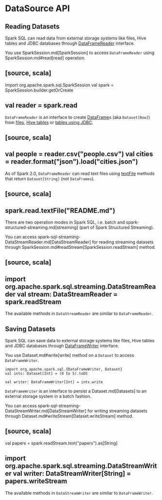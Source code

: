 # DataSource API

## Reading Datasets

Spark SQL can read data from external storage systems like files, Hive tables and JDBC databases through [DataFrameReader](DataFrameReader.md) interface.

You use SparkSession.md[SparkSession] to access `DataFrameReader` using SparkSession.md#read[read] operation.

[source, scala]
----
import org.apache.spark.sql.SparkSession
val spark = SparkSession.builder.getOrCreate

val reader = spark.read
----

`DataFrameReader` is an interface to create [DataFrame](DataFrame.md)s (aka `Dataset[Row]`) from [files](DataFrameReader.md#creating-dataframes-from-files), [Hive tables](DataFrameReader.md#creating-dataframes-from-tables) or [tables using JDBC](DataFrameReader.md#jdbc).

[source, scala]
----
val people = reader.csv("people.csv")
val cities = reader.format("json").load("cities.json")
----

As of Spark 2.0, `DataFrameReader` can read text files using [textFile](DataFrameReader.md#textFile) methods that return `Dataset[String]` (not `DataFrames`).

[source, scala]
----
spark.read.textFile("README.md")
----

There are two operation modes in Spark SQL, i.e. batch and spark-structured-streaming.md[streaming] (part of Spark Structured Streaming).

You can access spark-sql-streaming-DataStreamReader.md[DataStreamReader] for reading streaming datasets through SparkSession.md#readStream[SparkSession.readStream] method.

[source, scala]
----
import org.apache.spark.sql.streaming.DataStreamReader
val stream: DataStreamReader = spark.readStream
----

The available methods in `DataStreamReader` are similar to `DataFrameReader`.

## Saving Datasets

Spark SQL can save data to external storage systems like files, Hive tables and JDBC databases through [DataFrameWriter](DataFrameWriter.md) interface.

You use Dataset.md#write[write] method on a `Dataset` to access `DataFrameWriter`.

```text
import org.apache.spark.sql.{DataFrameWriter, Dataset}
val ints: Dataset[Int] = (0 to 5).toDS

val writer: DataFrameWriter[Int] = ints.write
```

`DataFrameWriter` is an interface to persist a Dataset.md[Datasets] to an external storage system in a batch fashion.

You can access spark-sql-streaming-DataStreamWriter.md[DataStreamWriter] for writing streaming datasets through Dataset.md#writeStream[Dataset.writeStream] method.

[source, scala]
----
val papers = spark.readStream.text("papers").as[String]

import org.apache.spark.sql.streaming.DataStreamWriter
val writer: DataStreamWriter[String] = papers.writeStream
----

The available methods in `DataStreamWriter` are similar to `DataFrameWriter`.
